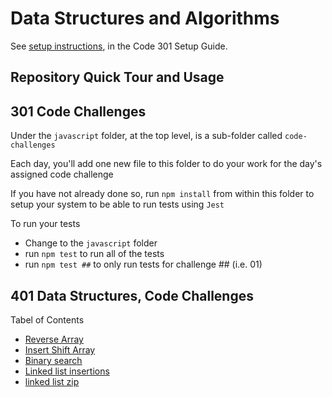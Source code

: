 # Data Structures and Algorithms

See [setup instructions](https://codefellows.github.io/setup-guide/code-301/3-code-challenges), in the Code 301 Setup Guide.

## Repository Quick Tour and Usage

## 301 Code Challenges

Under the `javascript` folder, at the top level, is a sub-folder called `code-challenges`

Each day, you'll add one new file to this folder to do your work for the day's assigned code challenge

If you have not already done so, run `npm install` from within this folder to setup your system to be able to run tests using `Jest`

To run your tests

- Change to the `javascript` folder
- run `npm test` to run all of the tests
- run `npm test ##` to only run tests for challenge ## (i.e. 01)

## 401 Data Structures, Code Challenges

Tabel of Contents
- [Reverse Array](./javascript/reverseArray/README.md)
- [Insert Shift Array](./javascript/array-insert-shift/README.md)
- [Binary search](./javascript/array-binary-search/README.md)
- [Linked list insertions](./javascript/linked-list-insertions/README.md)
- [linked list zip](./javascript/linked-list-zip/README.md)
